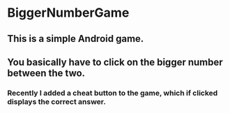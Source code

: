 # BiggerNumberGame

## This is a simple Android game.
## You basically have to click on the bigger number between the two.

### Recently I added a cheat button to the game, which if clicked displays the correct answer.
